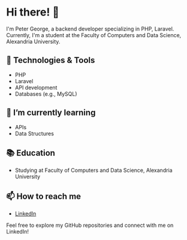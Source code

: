 # Hi there! 👋

I'm Peter George, a backend developer specializing in PHP, Laravel.
Currently, I'm a student at the Faculty of Computers and Data Science, Alexandria University.

## 🔧 Technologies & Tools
- PHP
- Laravel
- API development
- Databases (e.g., MySQL)

## 🌱 I’m currently learning
- APIs
- Data Structures

## 📚 Education
- Studying at Faculty of Computers and Data Science, Alexandria University

## 📫 How to reach me
- [LinkedIn](https://www.linkedin.com/in/petergeorgenaiem/)

Feel free to explore my GitHub repositories and connect with me on LinkedIn!

